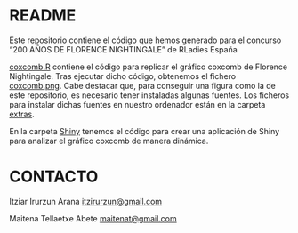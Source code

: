 # README

Este repositorio contiene el código que hemos generado para el concurso
“200 AÑOS DE FLORENCE NIGHTINGALE” de RLadies
España

[coxcomb.R](https://github.com/mmaitenat/nightingale_rladies/blob/master/coxcomb.R)
contiene el código para replicar el gráfico coxcomb de Florence
Nightingale. Tras ejecutar dicho código, obtenemos el fichero
[coxcomb.png](https://github.com/mmaitenat/nightingale_rladies/blob/master/coxcomb.png).
Cabe destacar que, para conseguir una figura como la de este
repositorio, es necesario tener instaladas algunas fuentes. Los ficheros
para instalar dichas fuentes en nuestro ordenador están en la carpeta
[extras](https://github.com/mmaitenat/nightingale_rladies/tree/master/extras).

En la carpeta
[Shiny](https://github.com/mmaitenat/nightingale_rladies/tree/master/Shiny)
tenemos el código para crear una aplicación de Shiny para analizar el
gráfico coxcomb de manera dinámica.

# CONTACTO

Itziar Irurzun Arana <itzirurzun@gmail.com>

Maitena Tellaetxe Abete <maitenat@gmail.com>
